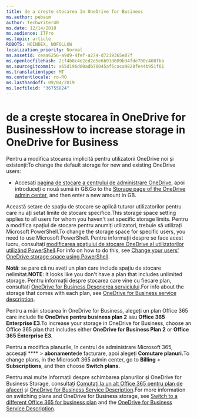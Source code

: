 ```yaml
---
title: de a crește stocarea în OneDrive for Business
ms.author: pebaum
author: Techwriter40
ms.date: 12/14/2018
ms.audience: ITPro
ms.topic: article
ROBOTS: NOINDEX, NOFOLLOW
localization_priority: Normal
ms.assetid: ceaa6256-a9d9-4fef-a274-d7219365e07f
ms.openlocfilehash: 2cf4b8c4e2cd2e5e6b91d609b34fde700c408fba
ms.sourcegitcommit: a65d196d00adb70045af5caca9828fe44b951f61
ms.translationtype: MT
ms.contentlocale: ro-RO
ms.lasthandoff: 09/04/2019
ms.locfileid: "36755824"
---
```

# <a name="how-to-increase-storage-in-onedrive-for-business"></a><span data-ttu-id="53eac-102">de a crește stocarea în OneDrive for Business</span><span class="sxs-lookup"><span data-stu-id="53eac-102">How to increase storage in OneDrive for Business</span></span>

<span data-ttu-id="53eac-103">Pentru a modifica stocarea implicită pentru utilizatorii OneDrive noi și existenți:</span><span class="sxs-lookup"><span data-stu-id="53eac-103">To change the default storage for new and existing OneDrive users:</span></span>
  
- <span data-ttu-id="53eac-104">Accesați [pagina de stocare a centrului de administrare OneDrive](https://admin.onedrive.com/?v=StorageSettings), apoi introduceți o nouă sumă în GB.</span><span class="sxs-lookup"><span data-stu-id="53eac-104">Go to the [Storage page of the OneDrive admin center](https://admin.onedrive.com/?v=StorageSettings), and then enter a new amount in GB.</span></span>
    
<span data-ttu-id="53eac-105">Această setare de spațiu de stocare se aplică tuturor utilizatorilor pentru care nu ați setat limite de stocare specifice.</span><span class="sxs-lookup"><span data-stu-id="53eac-105">This storage space setting applies to all users for whom you haven't set specific storage limits.</span></span> <span data-ttu-id="53eac-106">Pentru a modifica spațiul de stocare pentru anumiți utilizatori, trebuie să utilizați Microsoft PowerShell.</span><span class="sxs-lookup"><span data-stu-id="53eac-106">To change the storage space for specific users, you need to use Microsoft PowerShell.</span></span> <span data-ttu-id="53eac-107">Pentru informații despre se face acest lucru, consultați [modificarea spațiului de stocare OneDrive al utilizatorilor utilizând PowerShell](https://go.microsoft.com/fwlink/?linkid=866402).</span><span class="sxs-lookup"><span data-stu-id="53eac-107">For info on how to do this, see [Change your users' OneDrive storage space using PowerShell](https://go.microsoft.com/fwlink/?linkid=866402).</span></span> 
  
 <span data-ttu-id="53eac-108">**Notă**: se pare că nu aveți un plan care include spațiu de stocare nelimitat.</span><span class="sxs-lookup"><span data-stu-id="53eac-108">**NOTE**: It looks like you don't have a plan that includes unlimited storage.</span></span> <span data-ttu-id="53eac-109">Pentru informații despre stocarea care vine cu fiecare plan, consultați [OneDrive for Business Descrierea serviciului](https://go.microsoft.com/fwlink/p/?LinkID=826071).</span><span class="sxs-lookup"><span data-stu-id="53eac-109">For info about the storage that comes with each plan, see [OneDrive for Business service description](https://go.microsoft.com/fwlink/p/?LinkID=826071).</span></span>
  
<span data-ttu-id="53eac-110">Pentru a mări stocarea în OneDrive for Business, alegeți un plan Office 365 care include fie **OneDrive pentru business plan 2** sau **Office 365 Enterprise E3**.</span><span class="sxs-lookup"><span data-stu-id="53eac-110">To increase your storage in OneDrive for Business, choose an Office 365 plan that includes either **OneDrive for Business Plan 2** or **Office 365 Enterprise E3**.</span></span> 
  
<span data-ttu-id="53eac-111">Pentru a modifica planurile, în centrul de administrare Microsoft 365, accesați \*\*\*\* \> **abonamente**de facturare, apoi alegeți **Comutare planuri.**</span><span class="sxs-lookup"><span data-stu-id="53eac-111">To change plans, in the Microsoft 365 admin center, go to **Billing** \> **Subscriptions**, and then choose **Switch plans.**</span></span>
  
<span data-ttu-id="53eac-112">Pentru mai multe informații despre schimbarea planurilor și OneDrive for Business Storage, consultați [Comutați la un alt Office 365 pentru plan de afaceri](https://go.microsoft.com/fwlink/?LinkId=2031117) și [OneDrive for Business Service Description](https://go.microsoft.com/fwlink/?LinkId-2031122).</span><span class="sxs-lookup"><span data-stu-id="53eac-112">For more information on switching plans and OneDrive for Business storage, see [Switch to a different Office 365 for business plan](https://go.microsoft.com/fwlink/?LinkId=2031117) and the [OneDrive for Business Service Description](https://go.microsoft.com/fwlink/?LinkId-2031122).</span></span>
  

